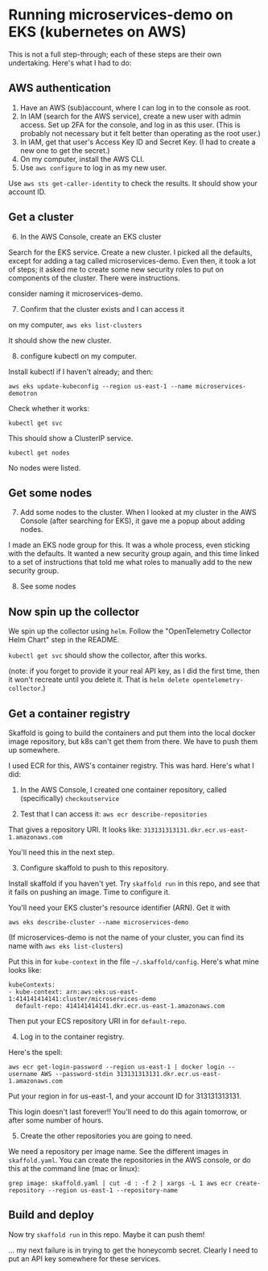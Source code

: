 # Running microservices-demo on EKS (kubernetes on AWS)

This is not a full step-through; each of these steps are their own undertaking.
Here's what I had to do:

## AWS authentication

1. Have an AWS (sub)account, where I can log in to the console as root.
2. In IAM (search for the AWS service), create a new user with admin access. Set up 2FA for the console, and log in as this user. (This is probably not necessary but it felt better than operating as the root user.)
3. In IAM, get that user's Access Key ID and Secret Key. (I had to create a new one to get the secret.)
4. On my computer, install the AWS CLI.
5. Use `aws configure` to log in as my new user.

Use `aws sts get-caller-identity` to check the results.
It should show your account ID.

## Get a cluster

6. In the AWS Console, create an EKS cluster

Search for the EKS service. Create a new cluster. I picked all the defaults, except for adding a tag called microservices-demo. Even then, it took a lot of steps; it asked me to create some new security roles to put on components of the cluster. There were instructions.

consider naming it microservices-demo.

7. Confirm that the cluster exists and I can access it

on my computer,
`aws eks list-clusters`

It should show the new cluster.

8. configure kubectl on my computer.

Install kubectl if I haven't already; and then:

`aws eks update-kubeconfig --region us-east-1 --name microservices-demotron`

Check whether it works:

`kubectl get svc`

This should show a ClusterIP service.

`kubectl get nodes`

No nodes were listed.

## Get some nodes

7. Add some nodes to the cluster. When I looked at my cluster in the AWS Console (after searching for EKS), it gave me a popup about adding nodes.

I made an EKS node group for this. It was a whole process, even sticking with the defaults. It wanted a new security group again, and this time linked to a set of instructions that told me what roles to manually add to the new security group.

8. See some nodes

## Now spin up the collector

We spin up the collector using `helm`. Follow the "OpenTelemetry Collector Helm Chart" step in the README.

`kubectl get svc` should show the collector, after this works.

(note: if you forget to provide it your real API key, as I did the first time, then it won't recreate until you delete it. That is `helm delete opentelemetry-collector`.)

## Get a container registry

Skaffold is going to build the containers and put them into the local docker image repository, but k8s can't get them from there. We have to push them up somewhere.

I used ECR for this, AWS's container registry. This was hard. Here's what I did:

1. In the AWS Console, I created one container repository, called (specifically) `checkoutservice`

2. Test that I can access it: `aws ecr describe-repositories`

That gives a repository URI. It looks like: `313131313131.dkr.ecr.us-east-1.amazonaws.com`

You'll need this in the next step.

3. Configure skaffold to push to this repository.

Install skaffold if you haven't yet. Try `skaffold run` in this repo, and see that it fails on pushing an image. Time to configure it.

You'll need your EKS cluster's resource identifier (ARN). Get it with

`aws eks describe-cluster --name microservices-demo`

(If microservices-demo is not the name of your cluster, you can find its name with `aws eks list-clusters`)

Put this in for `kube-context` in the file `~/.skaffold/config`. Here's what mine looks like:

```
kubeContexts:
- kube-context: arn:aws:eks:us-east-1:414141414141:cluster/microservices-demo
  default-repo: 414141414141.dkr.ecr.us-east-1.amazonaws.com
```

Then put your ECS repository URI in for `default-repo`.

4. Log in to the container registry.

Here's the spell:

`aws ecr get-login-password --region us-east-1 | docker login --username AWS --password-stdin 313131313131.dkr.ecr.us-east-1.amazonaws.com`

Put your region in for us-east-1, and your account ID for 313131313131.

This login doesn't last forever!! You'll need to do this again tomorrow, or after some number of hours.

5. Create the other repositories you are going to need.

We need a repository per image name. See the different images in `skaffold.yaml`. You can create the repositories in the AWS console, or do this at the command line (mac or linux):

`grep image: skaffold.yaml | cut -d : -f 2 | xargs -L 1 aws ecr create-repository --region us-east-1 --repository-name`

## Build and deploy

Now try `skaffold run` in this repo. Maybe it can push them!

... my next failure is in trying to get the honeycomb secret. Clearly I need to put an API key somewhere for these services.
